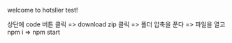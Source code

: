 
welcome to hotsller test!


상단에 code 버튼 클릭 => download zip 클릭 => 폴더 압축을 푼다 => 
파일을 열고 npm i => npm start
